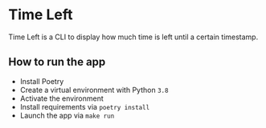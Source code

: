 # Time Left

Time Left is a CLI to display how much time is left until a certain timestamp.

## How to run the app

- Install Poetry
- Create a virtual environment with Python `3.8`
- Activate the environment
- Install requirements via `poetry install`
- Launch the app via `make run`
